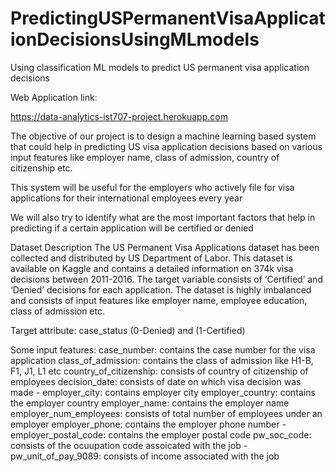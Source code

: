 # PredictingUSPermanentVisaApplicationDecisionsUsingMLmodels
Using classification ML models to predict US permanent visa application decisions

Web Application link:

https://data-analytics-ist707-project.herokuapp.com


The objective of our project is to design a machine learning based system that could help in predicting US visa application decisions based on various input features like employer name, class of admission, country of citizenship etc.

This system will be useful for the employers who actively file for visa applications for their international employees every year

We will also try to identify what are the most important factors that help in predicting if a certain application will be certified or denied

Dataset Description
The US Permanent Visa Applications dataset has been collected and distributed by US Department of Labor. This dataset is available on Kaggle and contains a detailed information on 374k visa decisions between 2011-2016. The target variable consists of ‘Certified’ and ‘Denied’ decisions for each application. The dataset is highly imbalanced and consists of input features like employer name, employee education, class of admission etc.

Target attribute: case_status (0-Denied) and (1-Certified)

Some input features:
case_number: contains the case number for the visa application
class_of_admission: contains the class of admission like H1-B, F1, J1, L1 etc
country_of_citizenship: consists of country of citizenship of employees
decision_date: consists of date on which visa decision was made - employer_city: contains employer city
employer_country: contains the employer country
employer_name: contains the employer name
employer_num_employees: consists of total number of employees under an employer
employer_phone: contains the employer phone number - employer_postal_code: contains the employer postal code
pw_soc_code: consists of the ocuupation code assoicated with the job - pw_unit_of_pay_9089: consists of income associated with the job

